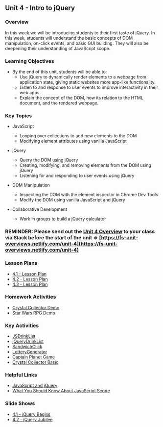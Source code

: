 ## Unit 4 - Intro to jQuery

### Overview

In this week we will be introducing students to their first taste of jQuery. In this week, students will understand the basic concepts of DOM manipulation, on-click events, and basic GUI building. They will also be deepening their understanding of JavaScript scope.

### Learning Objectives

* By the end of this unit, students will be able to:
  * Use jQuery to dynamically render elements to a webpage from application state, giving static websites more app-like functionality.
  * Listen to and response to user events to improve interactivity in their web apps.
  * Explain the concept of the DOM, how its relation to the HTML document, and the rendered webpage.

### Key Topics

* JavaScript
  * Looping over collections to add new elements to the DOM
  * Modifying element attributes using vanilla JavaScript

* jQuery
  * Query the DOM using jQuery
  * Creating, modifying, and removing elements from the DOM  using jQuery
  * Listening for and responding to user events using jQuery

* DOM Manipulation
  * Inspecting the DOM with the element inspector in Chrome Dev Tools
  * Modify the DOM using vanilla JavaScript and jQuery

* Collaborative Development 
  * Work in groups to build a jQuery calculator

### REMINDER: Please send out the [Unit 4 Overview](https://fs-unit-overviews.netlify.com/unit-4) to your class via Slack before the start of the unit => [https://fs-unit-overviews.netlify.com/unit-4](https://fs-unit-overviews.netlify.com/unit-4)

### Lesson Plans

* [4.1 - Lesson Plan](01-Day/01-Day-LessonPlan.md)
* [4.2 - Lesson Plan](02-Day/02-Day-LessonPlan.md)
* [4.3 - Lesson Plan](03-Day/03-Day-LessonPlan.md)

### Homework Activities

* [Crystal Collector Demo](https://youtu.be/yNI0l2FMeCk)
* [Star Wars RPG Demo](https://youtu.be/klN2-ITjRt8)

### Key Activities

* [JSDrinkList](../../../01-Class-Content/04-jquery/01-Activities/02-JSDrinkList)
* [jQueryDrinkList](../../../01-Class-Content/04-jquery/01-Activities/04-jQueryDrinkList)
* [SandwichClick](../../../01-Class-Content/04-jquery/01-Activities/06-SandwichClick)
* [LotteryGenerator](../../../01-Class-Content/04-jquery/01-Activities/08-LotteryGenerator)
* [Captain Planet Game](../../../01-Class-Content/04-jquery/01-Activities/10-CaptainPlanetGame)
* [Crystal Collector Basic](../../../01-Class-Content/04-jquery/01-Activities/12-CrystalExample)

### Helpful Links

* [JavaScript and jQuery](http://www.amazon.com/JavaScript-JQuery-Interactive-Front-End-Development/dp/1118531647/ref=sr_1_1?s=books&ie=UTF8&qid=1460751938&sr=1-1)
* [What You Should Know About JavaScript Scope](https://spin.atomicobject.com/2014/10/20/javascript-scope-closures/)

### Slide Shows

* [4.1 - jQuery Begins](01-Day/Slide-Shows)
* [4.2 - jQuery Jubilee](02-Day/Slide-Shows)
